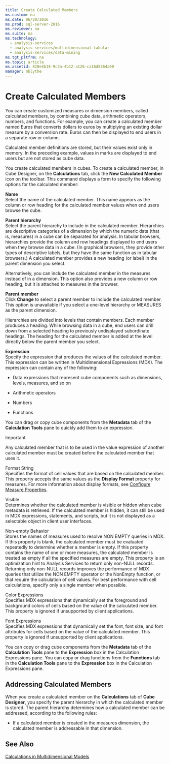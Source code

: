 ```yaml
---
title: Create Calculated Members
ms.custom: na
ms.date: 06/29/2016
ms.prod: sql-server-2016
ms.reviewer: na
ms.suite: na
ms.technology: 
  - analysis-services
  - analysis-services/multidimensional-tabular
  - analysis-services/data-mining
ms.tgt_pltfrm: na
ms.topic: article
ms.assetid: 820e4b18-9c3a-4b12-a126-ca16d8364a00
manager: mblythe
---
```

# Create Calculated Members
You can create customized measures or dimension members, called calculated members, by combining cube data, arithmetic operators, numbers, and functions. For example, you can create a calculated member named Euros that converts dollars to euros by multiplying an existing dollar measure by a conversion rate. Euros can then be displayed to end users in a separate row or column.  
  
 Calculated member definitions are stored, but their values exist only in memory. In the preceding example, values in marks are displayed to end users but are not stored as cube data.  
  
 You create calculated members in cubes. To create a calculated member, in Cube Designer, on the **Calculations** tab, click the **New Calculated Member** icon on the toolbar. This command displays a form to specify the following options for the calculated member:  
  
 **Name**  
 Select the name of the calculated member. This name appears as the column or row heading for the calculated member values when end users browse the cube.  
  
 **Parent hierarchy**  
 Select the parent hierarchy to include in the calculated member. Hierarchies are descriptive categories of a dimension by which the numeric data (that is, measures) in a cube can be separated for analysis. In tabular browsers, hierarchies provide the column and row headings displayed to end users when they browse data in a cube. (In graphical browsers, they provide other types of descriptive labels, but they have the same function as in tabular browsers.) A calculated member provides a new heading (or label) in the parent dimension you select.  
  
 Alternatively, you can include the calculated member in the measures instead of in a dimension. This option also provides a new column or row heading, but it is attached to measures in the browser.  
  
 **Parent member**  
 Click **Change** to select a parent member to include the calculated member. This option is unavailable if you select a one-level hierarchy or MEASURES as the parent dimension.  
  
 Hierarchies are divided into levels that contain members. Each member produces a heading. While browsing data in a cube, end users can drill down from a selected heading to previously undisplayed subordinate headings. The heading for the calculated member is added at the level directly below the parent member you select.  
  
 **Expression**  
 Specify the expression that produces the values of the calculated member. This expression can be written in Multidimensional Expressions (MDX). The expression can contain any of the following:  
  
-   Data expressions that represent cube components such as dimensions, levels, measures, and so on  
  
-   Arithmetic operators  
  
-   Numbers  
  
-   Functions  
  
 You can drag or copy cube components from the **Metadata** tab of the **Calculation Tools** pane to quickly add them to an expression.  
  
> [!IMPORTANT]  
>  Any calculated member that is to be used in the value expression of another calculated member must be created before the calculated member that uses it.  
  
 Format String  
 Specifies the format of cell values that are based on the calculated member. This property accepts the same values as the **Display Format** property for measures. For more information about display formats, see [Configure Measure Properties](../../Topics/TopicNameNotContainA/Configure-Measure-Properties.md).  
  
 Visible  
 Determines whether the calculated member is visible or hidden when cube metadata is retrieved. If the calculated member is hidden, it can still be used in MDX expressions, statements, and scripts, but it is not displayed as a selectable object in client user interfaces.  
  
 Non-empty Behavior  
 Stores the names of measures used to resolve NON EMPTY queries in MDX. If this property is blank, the calculated member must be evaluated repeatedly to determine whether a member is empty. If this property contains the name of one or more measures, the calculated member is treated as empty if all the specified measures are empty. This property is an optimization hint to Analysis Services to return only non-NULL records. Returning only non-NULL records improves the performance of MDX queries that utilize the NON EMPTY operator or the NonEmpty function, or that require the calculation of cell values. For best performance with cell calculations, specify only a single member when possible.  
  
 Color Expressions  
 Specifies MDX expressions that dynamically set the foreground and background colors of cells based on the value of the calculated member. This property is ignored if unsupported by client applications.  
  
 Font Expressions  
 Specifies MDX expressions that dynamically set the font, font size, and font attributes for cells based on the value of the calculated member. This property is ignored if unsupported by client applications.  
  
 You can copy or drag cube components from the **Metadata** tab of the **Calculation Tools** pane to the **Expression** box in the Calculation Expressions pane. You can copy or drag functions from the **Functions** tab in the **Calculation Tools** pane to the **Expression** box in the Calculation Expressions pane.  
  
## Addressing Calculated Members  
 When you create a calculated member on the **Calculations** tab of **Cube Designer**, you specify the parent hierarchy in which the calculated member is stored. The parent hierarchy determines how a calculated member can be addressed, according to the following rules:  
  
-   If a calculated member is created in the measures dimension, the calculated member is addressable in that dimension.  
  
## See Also  
 [Calculations in Multidimensional Models](../../Topics/TopicNameNotContainA/Calculations-in-Multidimensional-Models.md)